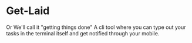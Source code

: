 # Get-Laid
Or We'll call it "getting things done" 
A cli tool where you can type out your tasks in the terminal itself and get notified through your mobile.
